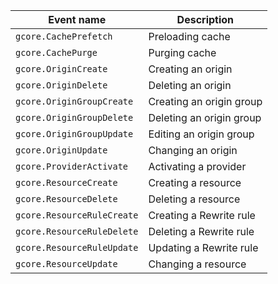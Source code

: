 Event name | Description
--- | ---
`gcore.CachePrefetch` | Preloading cache
`gcore.CachePurge` | Purging cache
`gcore.OriginCreate` | Creating an origin
`gcore.OriginDelete` | Deleting an origin
`gcore.OriginGroupCreate` | Creating an origin group
`gcore.OriginGroupDelete` | Deleting an origin group
`gcore.OriginGroupUpdate` | Editing an origin group
`gcore.OriginUpdate` | Changing an origin
`gcore.ProviderActivate` | Activating a provider
`gcore.ResourceCreate` | Creating a resource
`gcore.ResourceDelete` | Deleting a resource
`gcore.ResourceRuleCreate` | Creating a Rewrite rule
`gcore.ResourceRuleDelete` | Deleting a Rewrite rule
`gcore.ResourceRuleUpdate` | Updating a Rewrite rule
`gcore.ResourceUpdate` | Changing a resource
